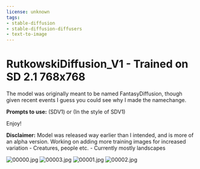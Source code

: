 ```yaml
---
license: unknown
tags:
- stable-diffusion
- stable-diffusion-diffusers
- text-to-image
---
```


# RutkowskiDiffusion_V1 - Trained on SD 2.1 768x768

The model was originally meant to be named FantasyDiffusion, though given recent events I guess you could see why I made the namechange. 

**Prompts to use:** (SDV1) or (In the style of SDV1)

Enjoy!

**Disclaimer:** Model was released way earlier than I intended, and is more of an alpha version. Working on adding more training images for increased variation - Creatures, people etc. - Currently mostly landscapes

![00000.jpg](https://s3.amazonaws.com/moonup/production/uploads/1671751475611-630b83fdcd26ad7f60d8457d.jpeg)
![00003.jpg](https://s3.amazonaws.com/moonup/production/uploads/1671752666788-630b83fdcd26ad7f60d8457d.jpeg)
![00001.jpg](https://s3.amazonaws.com/moonup/production/uploads/1671751657651-630b83fdcd26ad7f60d8457d.jpeg)
![00002.jpg](https://s3.amazonaws.com/moonup/production/uploads/1671752342616-630b83fdcd26ad7f60d8457d.jpeg)
